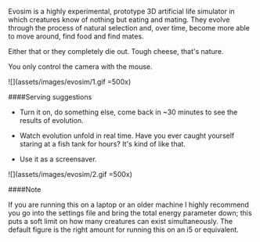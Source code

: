 <!--
Evosim is an experimental model of an artificial genepool. The idea came to me
through a combination of finding similar projects that caught my attention
and reading what others say that they want to see: interactive artificial life.
This project, being a prototype, doesn't have any interactive elements, however
this is an aspect that I would like to explore in the future.
-->

Evosim is a highly experimental, prototype 3D artificial life simulator in
which creatures know of nothing but eating and mating. They evolve through the
process of natural selection and, over time, become more able to move around,
find food and find mates.

Either that or they completely die out. Tough cheese, that's nature.

You only control the camera with the mouse.

![](assets/images/evosim/1.gif =500x)

####Serving suggestions

  * Turn it on, do something else, come back in ~30 minutes to see the results
        of evolution.

  * Watch evolution unfold in real time. Have you ever caught yourself staring
        at a fish tank for hours? It's kind of like that.

  * Use it as a screensaver.

![](assets/images/evosim/2.gif =500x)

####Note

If you are running this on a laptop or an older machine I highly recommend you
go into the settings file and bring the total energy parameter down; this puts
a soft limit on how many creatures can exist simultaneously. The default figure
is the right amount for running this on an i5 or equivalent.

<!--
The simulation starts with a number of randomly generated creatures who evolve
through the process of natural selection, thereby becoming more able swimmers
and making it easier for them to find food and find mates.
-->
